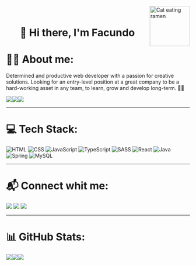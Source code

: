 <img align="right" alt="Cat eating ramen" height="110px" src="https://i.ibb.co/v3p3cC9/catramen.gif"/>
<br />
<h1 align="center">👋 Hi there, I'm Facundo</h1>

# 👨‍💻 About me:
Determined and productive web developer with a passion for creative solutions. Looking for an entry-level position at a great company to be a hard-working asset in any team, to learn, grow and develop long-term. 🐱‍👤

<div align='center' style="display: flex;">
  <img src="https://img.shields.io/github/followers/Facugl?label=follow&logo=github&style=flat" />
  <img src="https://img.shields.io/github/stars/Facugl?label=%E2%AD%90GitHub%20stars&style=flat" />
  <img src="https://komarev.com/ghpvc/?username=Facugl&style=flat&color=blue" />
</div>

---

# 💻 Tech Stack:
![HTML](https://img.shields.io/badge/HTML5-E34F26?style=for-the-badge&logo=html5&logoColor=white)
![CSS](https://img.shields.io/badge/CSS3-1572B6?style=for-the-badge&logo=css3&logoColor=white)
![JavaScript](https://img.shields.io/badge/JavaScript-F7DF1E?style=for-the-badge&logo=JavaScript&logoColor=white)
![TypeScript](https://img.shields.io/badge/TypeScript-007ACC?style=for-the-badge&logo=typescript&logoColor=white)
![SASS](https://img.shields.io/badge/Sass-CC6699?style=for-the-badge&logo=sass&logoColor=white)
![React](https://img.shields.io/badge/React-20232A?style=for-the-badge&logo=react&logoColor=61DAFB)
![Java](https://img.shields.io/badge/Java-ED8B00?style=for-the-badge&logo=openjdk&logoColor=white)
![Spring](https://img.shields.io/badge/Spring-6DB33F?style=for-the-badge&logo=spring&logoColor=white)
![MySQL](https://img.shields.io/badge/MySQL-00000F?style=for-the-badge&logo=mysql&logoColor=white)

---

# 📬 Connect whit me:
[<img src="https://img.shields.io/badge/Email-facundolunaok%40gmail.com-ea4335">](mailto:facundolunaok@gmail.com)
[<img src="https://img.shields.io/badge/LinkedIn-FacundoLuna-166CA5">](https://www.linkedin.com/in/facundoluna)
[<img src="https://img.shields.io/badge/Twitter-%40Facugl_-4AA2DD">](https://www.twitter.con/Facugl_)

---

# 📊 GitHub Stats:
<div align='center' style="display: flex;">
  <img src="https://github-readme-stats.vercel.app/api?username=Facugl&theme=dracula&hide_border=true&include_all_commits=false&count_private=true" /><br/>
  <img src="https://github-readme-streak-stats.herokuapp.com/?user=Facugl&theme=dracula&hide_border=true" /><br/>
  <img src="https://github-readme-stats.vercel.app/api/top-langs/?username=Facugl&theme=dracula&hide_border=true&include_all_commits=false&count_private=true&layout=compact" />
</div>
